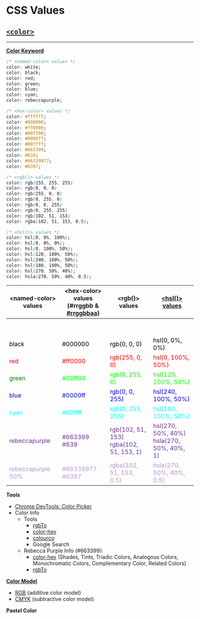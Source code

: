 # CSS Values

<!-- TODO
Actual value
Computed value
Initial value
Resolved value
Specified value
Used value -->

## [`<color>`](https://developer.mozilla.org/en-US/docs/Web/CSS/color_value)
---

**[Color Keyword](https://developer.mozilla.org/en-US/docs/Web/CSS/color_value#Color_keywords)**

```css
/* <named-color> values */
color: white;
color: black;
color: red;
color: green;
color: blue;
color: cyan;
color: rebeccapurple;

/* <hex-color> values */
color: #ffffff;
color: #000000;
color: #ff0000;
color: #00ff00;
color: #0000ff;
color: #00ffff;
color: #663399;
color: #639;
color: #66339977;
color: #6397;

/* <rgb()> values */
color: rgb(255, 255, 255)
color: rgb(0, 0, 0)
color: rgb(255, 0, 0)
color: rgb(0, 255, 0)
color: rgb(0, 0, 255)
color: rgb(0, 255, 255)
color: rgb(102, 51, 153)
color: rgba(102, 51, 153, 0.5);

/* <hsl()> values */
color: hsl(0, 0%, 100%);
color: hsl(0, 0%, 0%);
color: hsl(0, 100%, 50%);
color: hsl(120, 100%, 50%);
color: hsl(240, 100%, 50%);
color: hsl(180, 100%, 50%);
color: hsl(270, 50%, 40%);
color: hsla(270, 50%, 40%, 0.5);
```

| &lt;named-color&gt; values | &lt;hex-color> values<br>(#rrggbb & [#rrggbbaa](https://caniuse.com/#feat=css-rrggbbaa)) | &lt;rgb()> values | [&lt;hsl()> values](https://en.wikipedia.org/wiki/HSL_and_HSV) |
|-|-|-|-|
| <span style="color: white">white</span> | <span style="color: #ffffff">#ffffff</span> | <span style="color: rgb(255, 255, 255)">rgb(255, 0, 0)</span> | <span style="color: hsl(0, 0%, 100%)"> hsl(0, 0%, 100%)</span> |
| <span style="color: black">black</span> | <span style="color: #000000">#000000</span> | <span style="color: rgb(0, 0, 0)">rgb(0, 0, 0)</span> | <span style="color: hsl(0, 0%, 0%)"> hsl(0, 0%, 0%)</span> |
| <span style="color: red">red</span> | <span style="color: #ff0000">#ff0000</span> | <span style="color: rgb(255, 0, 0)">rgb(255, 0, 0)</span> | <span style="color: hsl(0, 100%, 50%)"> hsl(0, 100%, 50%)</span> |
| <span style="color: green">green</span> | <span style="color: #00ff00">#00ff00</span> | <span style="color: rgb(0, 255, 0)">rgb(0, 255, 0)</span> | <span style="color: hsl(120, 100%, 50%)"> hsl(120, 100%, 50%)</span> |
| <span style="color: blue">blue</span> | <span style="color: #0000ff">#0000ff</span> | <span style="color: rgb(0, 0, 255)">rgb(0, 0, 255)</span> | <span style="color: hsl(240, 100%, 50%)"> hsl(240, 100%, 50%)</span> |
| <span style="color: cyan">cyan</span> | <span style="color: #00ffff">#00ffff</span> | <span style="color: rgb(0, 255, 255)">rgb(0, 255, 255)</span> | <span style="color: hsl(180, 100%, 50%)"> hsl(180, 100%, 50%)</span> |
| <span style="color: rebeccapurple">rebeccapurple</span> | <span style="color: #663399">#663399</span> <span style="color: #639">#639</span> | <span style="color: rgb(102, 51, 153)">rgb(102, 51, 153)</span><br><span style="color: rgba(102, 51, 153, 1)">rgba(102, 51, 153, 1)</span> | <span style="color: hsl(270, 50%, 40%)"> hsl(270, 50%, 40%)</span><br><span style="color: hsla(270, 50%, 40%, 1)"> hsla(270, 50%, 40%, 1)</span> |
| <span style="color: rgba(102, 51, 153, 0.5)">rebeccapurple 50%</span> | <span style="color: #66339977">#66339977</span> <span style="color: #6397">#6397</span> | <span style="color: rgba(102, 51, 153, 0.5)">rgba(102, 51, 153, 0.5)</span> | <span style="color: hsla(270, 50%, 40%, 0.5)"> hsla(270, 50%, 40%, 0.5)</span> |

**Tools**
- [Chrome DevTools: Color Picker](https://developers.google.com/web/tools/chrome-devtools/css/reference#color-picker)
- Color Info
  - Tools
    - [rgbTo](http://rgb.to/)
    - [color-hex](http://www.color-hex.com/)
    - [colourco](http://www.colourco.de/)
    - Google Search
  - Rebecca Purple Info (#663399):
    - [color-hex](http://www.color-hex.com/color/663399) (Shades, Tints, Triadic Colors, Analogous Colors, Monochromatic Colors, Complementary Color, Related Colors)
    - [rgbTo](http://rgb.to/rgb/102,51,153)

**[Color Model](https://en.wikipedia.org/wiki/Color_model)**
- [RGB](https://en.wikipedia.org/wiki/RGB_color_model) (additive color model)
- [CMYK](https://en.wikipedia.org/wiki/CMYK_color_model) (subtractive color model)

**Pastel Color**